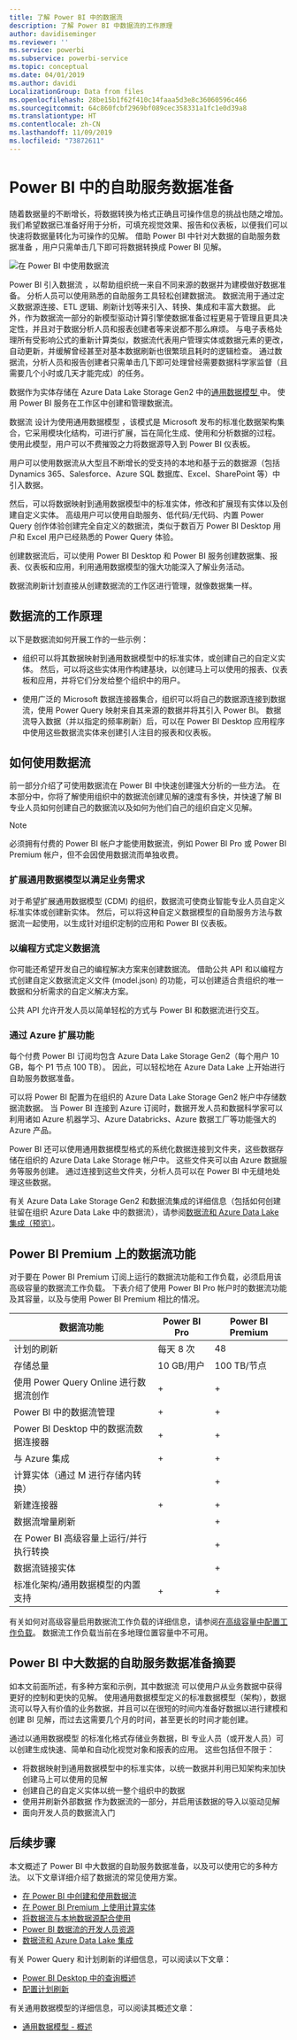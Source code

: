 ```yaml
---
title: 了解 Power BI 中的数据流
description: 了解 Power BI 中数据流的工作原理
author: davidiseminger
ms.reviewer: ''
ms.service: powerbi
ms.subservice: powerbi-service
ms.topic: conceptual
ms.date: 04/01/2019
ms.author: davidi
LocalizationGroup: Data from files
ms.openlocfilehash: 28be15b1f62f410c14faaa5d3e8c36060596c466
ms.sourcegitcommit: 64c860fcbf2969bf089cec358331a1fc1e0d39a8
ms.translationtype: HT
ms.contentlocale: zh-CN
ms.lasthandoff: 11/09/2019
ms.locfileid: "73872611"
---
```

# <a name="self-service-data-prep-in-power-bi"></a>Power BI 中的自助服务数据准备

随着数据量的不断增长，将数据转换为格式正确且可操作信息的挑战也随之增加。 我们希望数据已准备好用于分析，可填充视觉效果、报告和仪表板，以便我们可以快速将数据量转化为可操作的见解。 借助 Power BI 中针对大数据的自助服务数据准备  ，用户只需单击几下即可将数据转换成 Power BI 见解。

![在 Power BI 中使用数据流](media/service-dataflows-overview/powerbi-dataflows_01.png)

Power BI 引入数据流  ，以帮助组织统一来自不同来源的数据并为建模做好数据准备。 分析人员可以使用熟悉的自助服务工具轻松创建数据流。 数据流用于通过定义数据源连接、ETL 逻辑、刷新计划等来引入、转换、集成和丰富大数据。 此外，作为数据流一部分的新模型驱动计算引擎使数据准备过程更易于管理且更具决定性，并且对于数据分析人员和报表创建者等来说都不那么麻烦。 与电子表格处理所有受影响公式的重新计算类似，数据流代表用户管理实体或数据元素的更改，自动更新，并缓解曾经甚至对基本数据刷新也很繁琐且耗时的逻辑检查。 通过数据流，分析人员和报告创建者只需单击几下即可处理曾经需要数据科学家监督（且需要几个小时或几天才能完成）的任务。 

数据作为实体存储在 Azure Data Lake Storage Gen2 中的[通用数据模型  ](https://docs.microsoft.com/powerapps/common-data-model/overview)中。 使用 Power BI 服务在工作区中创建和管理数据流。  
 
数据流  设计为使用通用数据模型  ，该模式是 Microsoft 发布的标准化数据架构集合，它采用模块化结构，可进行扩展，旨在简化生成、使用和分析数据的过程。 使用此模型，用户可以不费摧毁之力将数据源导入到 Power BI 仪表板。

用户可以使用数据流从大型且不断增长的受支持的本地和基于云的数据源（包括 Dynamics 365、Salesforce、Azure SQL 数据库、Excel、SharePoint 等）中引入数据。

然后，可以将数据映射到通用数据模型中的标准实体，修改和扩展现有实体以及创建自定义实体。 高级用户可以使用自助服务、低代码/无代码、内置 Power Query 创作体验创建完全自定义的数据流，类似于数百万 Power BI Desktop 用户和 Excel 用户已经熟悉的 Power Query 体验。  

创建数据流后，可以使用 Power BI Desktop 和 Power BI 服务创建数据集、报表、仪表板和应用，利用通用数据模型的强大功能深入了解业务活动。 

数据流刷新计划直接从创建数据流的工作区进行管理，就像数据集一样。 

## <a name="how-dataflows-work"></a>数据流的工作原理

以下是数据流如何开展工作的一些示例：

* 组织可以将其数据映射到通用数据模型中的标准实体，或创建自己的自定义实体。 然后，可以将这些实体用作构建基块，以创建马上可以使用的报表、仪表板和应用，并将它们分发给整个组织中的用户。 

* 使用广泛的 Microsoft 数据连接器集合，组织可以将自己的数据源连接到数据流，使用 Power Query 映射来自其来源的数据并将其引入 Power BI。 数据流导入数据（并以指定的频率刷新）后，可以在 Power BI Desktop 应用程序中使用这些数据流实体来创建引人注目的报表和仪表板。 

## <a name="how-to-use-dataflows"></a>如何使用数据流

前一部分介绍了可使用数据流在 Power BI 中快速创建强大分析的一些方法。 在本部分中，你将了解使用组织中的数据流创建见解的速度有多快，并快速了解 BI 专业人员如何创建自己的数据流以及如何为他们自己的组织自定义见解。

> [!NOTE]
> 必须拥有付费的 Power BI 帐户才能使用数据流，例如 Power BI Pro 或 Power BI Premium 帐户，但不会因使用数据流而单独收费。 

### <a name="extend-the-common-data-model-for-your-business-needs"></a>扩展通用数据模型以满足业务需求
对于希望扩展通用数据模型 (CDM) 的组织，数据流可使商业智能专业人员自定义标准实体或创建新实体。 然后，可以将这种自定义数据模型的自助服务方法与数据流一起使用，以生成针对组织定制的应用和 Power BI 仪表板。

### <a name="define-dataflows-programmatically"></a>以编程方式定义数据流
你可能还希望开发自己的编程解决方案来创建数据流。 借助公共 API 和以编程方式创建自定义数据流定义文件 (model.json) 的功能，可以创建适合贵组织的唯一数据和分析需求的自定义解决方案。 

公共 API 允许开发人员以简单轻松的方式与 Power BI 和数据流进行交互。

### <a name="extend-your-capabilities-with-azure"></a>通过 Azure 扩展功能
每个付费 Power BI 订阅均包含 Azure Data Lake Storage Gen2（每个用户 10 GB，每个 P1 节点 100 TB）。 因此，可以轻松地在 Azure Data Lake 上开始进行自助服务数据准备。 

可以将 Power BI 配置为在组织的 Azure Data Lake Storage Gen2 帐户中存储数据流数据。 当 Power BI 连接到 Azure 订阅时，数据开发人员和数据科学家可以利用诸如 Azure 机器学习、Azure Databricks、Azure 数据工厂等功能强大的 Azure 产品。

Power BI 还可以使用通用数据模型格式的系统化数据连接到文件夹，这些数据存储在组织的 Azure Data Lake Storage 帐户中。 这些文件夹可以由 Azure 数据服务等服务创建。 通过连接到这些文件夹，分析人员可以在 Power BI 中无缝地处理这些数据。 

有关 Azure Data Lake Storage Gen2 和数据流集成的详细信息（包括如何创建驻留在组织 Azure Data Lake 中的数据流），请参阅[数据流和 Azure Data Lake 集成（预览）](service-dataflows-azure-data-lake-integration.md)。

## <a name="dataflow-capabilities-on-power-bi-premium"></a>Power BI Premium 上的数据流功能

对于要在 Power BI Premium 订阅上运行的数据流功能和工作负载，必须启用该高级容量的数据流工作负载。 下表介绍了使用 Power BI Pro 帐户时的数据流功能及其容量，以及与使用 Power BI Premium 相比的情况。


|数据流功能 | Power BI Pro |   Power BI Premium |
|---------|---------|---------|
|计划的刷新| 每天 8 次|  48|
|存储总量| 10 GB/用户  |100 TB/节点|
|使用 Power Query Online 进行数据流创作|    +   |+|
|Power BI 中的数据流管理|   +|  +|
|Power BI Desktop 中的数据流数据连接器|  +|  +|
|与 Azure 集成|    +|  +|
|计算实体（通过 M 进行存储内转换） | |   +|
|新建连接器|    +|  +|
|数据流增量刷新|  |   +|
|在 Power BI 高级容量上运行/并行执行转换|   |   +|
|数据流链接实体| |        +|
|标准化架构/通用数据模型的内置支持|  +|  +|

有关如何对高级容量启用数据流工作负载的详细信息，请参阅[在高级容量中配置工作负载](service-admin-premium-workloads.md)。 数据流工作负载当前在多地理位置容量中不可用。

## <a name="summary-of-self-service-data-prep-for-big-data-in-power-bi"></a>Power BI 中大数据的自助服务数据准备摘要
如本文前面所述，有多种方案和示例，其中数据流  可以使用户从业务数据中获得更好的控制和更快的见解。 使用通用数据模型定义的标准数据模型（架构），数据流可以导入有价值的业务数据，并且可以在很短的时间内准备好数据以进行建模和创建 BI 见解，而过去这需要几个月的时间，甚至更长的时间才能创建。 

通过以通用数据模型  的标准化格式存储业务数据，BI 专业人员（或开发人员）可以创建生成快速、简单和自动化视觉对象和报表的应用。 这些包括但不限于：


* 将数据映射到通用数据模型中的标准实体，以统一数据并利用已知架构来加快创建马上可以使用的见解
* 创建自己的自定义实体以统一整个组织中的数据 
* 使用并刷新外部数据  作为数据流的一部分，并启用该数据的导入以驱动见解
* 面向开发人员的数据流入门


## <a name="next-steps"></a>后续步骤

本文概述了 Power BI 中大数据的自助服务数据准备，以及可以使用它的多种方法。 以下文章详细介绍了数据流的常见使用方案。 

* [在 Power BI 中创建和使用数据流](service-dataflows-create-use.md)
* [在 Power BI Premium 上使用计算实体](service-dataflows-computed-entities-premium.md)
* [将数据流与本地数据源配合使用](service-dataflows-on-premises-gateways.md)
* [Power BI 数据流的开发人员资源](service-dataflows-developer-resources.md)
* [数据流和 Azure Data Lake 集成](service-dataflows-azure-data-lake-integration.md)

有关 Power Query 和计划刷新的详细信息，可以阅读以下文章：
* [Power BI Desktop 中的查询概述](desktop-query-overview.md)
* [配置计划刷新](refresh-scheduled-refresh.md)

有关通用数据模型的详细信息，可以阅读其概述文章：
* [通用数据模型 - 概述](https://docs.microsoft.com/powerapps/common-data-model/overview)

